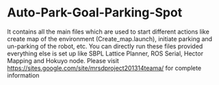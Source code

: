 Auto-Park-Goal-Parking-Spot
===========================

It contains all the main files which are used to start different actions like create map of the environment (Create_map.launch), initiate parking and un-parking of the robot, etc. You can directly run these files provided everything else is set up like SBPL Lattice Planner, ROS Serial, Hector Mapping and Hokuyo node. Please visit https://sites.google.com/site/mrsdproject201314teama/ for complete information
